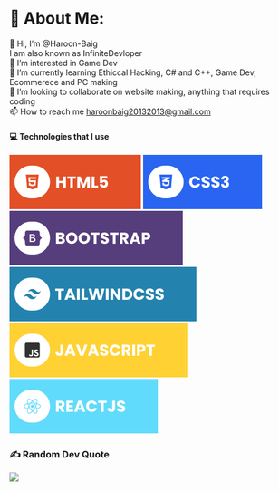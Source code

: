 # 💫 About Me:
👋 Hi, I’m @Haroon-Baig<br>I am also known as InfiniteDevloper<br>👀 I’m interested in Game Dev<br>🌱 I’m currently learning Ethiccal Hacking, C# and C++, Game Dev, Ecommerece and PC making<br>💞️ I’m looking to collaborate on website making, anything that requires coding<br>📫 How to reach me haroonbaig20132013@gmail.com

#### 💻 Technologies that I use
![HTML5](./assets/html.svg) ![CSS3](./assets/css.svg) ![Bootstrap](./assets/bootstrap.svg) ![TailwindCSS](./assets/tailwind.svg) ![JavaScript](./assets/javascript.svg) ![React](./assets/react.svg)

### ✍️ Random Dev Quote
![](https://quotes-github-readme.vercel.app/api?type=horizontal&theme=radical)

